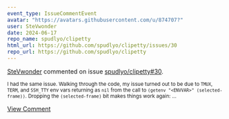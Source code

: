 ```yaml
---
event_type: IssueCommentEvent
avatar: "https://avatars.githubusercontent.com/u/874707?"
user: SteVwonder
date: 2024-06-17
repo_name: spudlyo/clipetty
html_url: https://github.com/spudlyo/clipetty/issues/30
repo_url: https://github.com/spudlyo/clipetty
---
```


<a href='https://github.com/SteVwonder' target='_blank'>SteVwonder</a> commented on issue <a href='https://github.com/spudlyo/clipetty/issues/30' target='_blank'>spudlyo/clipetty#30</a>.

<small>I had the same issue.  Walking through the code, my issue turned out to be due to `TMUX`, `TERM`, and `SSH_TTY` env vars returning as `nil` from the call to `(getenv "<ENVVAR>" (selected-frame))`.  Dropping the `(selected-frame)` bit makes things work again:...</small>

<a href='https://github.com/spudlyo/clipetty/issues/30' target='_blank'>View Comment</a>